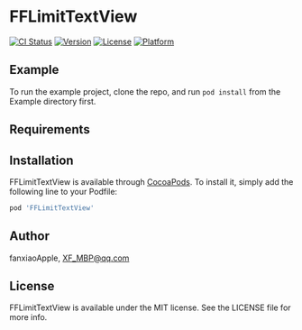# FFLimitTextView

[![CI Status](https://img.shields.io/travis/fanxiaoApple/FFLimitTextView.svg?style=flat)](https://travis-ci.org/fanxiaoApple/FFLimitTextView)
[![Version](https://img.shields.io/cocoapods/v/FFLimitTextView.svg?style=flat)](https://cocoapods.org/pods/FFLimitTextView)
[![License](https://img.shields.io/cocoapods/l/FFLimitTextView.svg?style=flat)](https://cocoapods.org/pods/FFLimitTextView)
[![Platform](https://img.shields.io/cocoapods/p/FFLimitTextView.svg?style=flat)](https://cocoapods.org/pods/FFLimitTextView)

## Example

To run the example project, clone the repo, and run `pod install` from the Example directory first.

## Requirements

## Installation

FFLimitTextView is available through [CocoaPods](https://cocoapods.org). To install
it, simply add the following line to your Podfile:

```ruby
pod 'FFLimitTextView'
```

## Author

fanxiaoApple, XF_MBP@qq.com

## License

FFLimitTextView is available under the MIT license. See the LICENSE file for more info.

